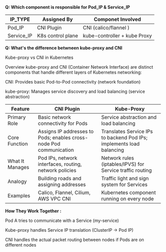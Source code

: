 **Q: Which component is responsible for Pod_IP & Service_IP**

| IP_TYPE      | Assigned By        | Componet Involved 
|--------------|--------------------|----------------------------
| Pod_IP       | CNI Plugin         | CNI (calico/flannel )   
| Service_IP   | K8s control plane  | kube-controller + kube Proxy   
        
**Q: What's the difference betwneen kube-proxy and CNI**

Kube-proxy vs CNI in Kubernetes

Overview
kube-proxy and CNI (Container Network Interface) are distinct components that handle different layers of Kubernetes networking:

CNI: Provides basic Pod-to-Pod connectivity (network foundation)

kube-proxy: Manages service discovery and load balancing (service abstraction)

|Feature          |	CNI Plugin                                                  |	Kube-Proxy
|-----------------|-----------------------------------------------------------------|--------------------------------------------------------------------
|Primary Role	 | Basic network connectivity for Pods                               |	Service abstraction and load balancing
|Core Function	 | Assigns IP addresses to Pods; enables cross-node Pod communication |   Translates Service IPs to backend Pod IPs; implements load balancing
|What It Manages | Pod IPs, network interfaces, routing, network policies            |	Network rules (iptables/IPVS) for Service traffic routing
|Analogy	 | Building roads and assigning addresses                             |	Traffic light and sign system for Services
|Examples	 | Calico, Flannel, Cilium, AWS VPC CNI	                            |   Kubernetes component running on every node

**How They Work Together :**

Pod A tries to communicate with a Service (my-service)

Kube-proxy handles Service IP translation (ClusterIP → Pod IP)

CNI handles the actual packet routing between nodes if Pods are on different nodes
